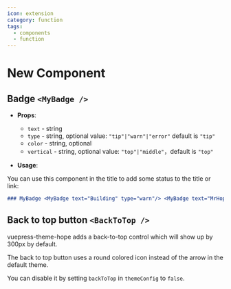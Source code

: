 ```yaml
---
icon: extension
category: function
tags:
  - components
  - function
---
```


# New Component

## Badge `<MyBadge />`

- **Props**:

  - `text` - string
  - `type` - string, optional value: `"tip"|"warn"|"error"` default is `"tip"`
  - `color` - string, optional
  - `vertical` - string, optional value: `"top"|"middle"`，default is `"top"`

- **Usage**:

You can use this component in the title to add some status to the title or link:

``` md
### MyBadge <MyBadge text="Building" type="warn"/> <MyBadge text="MrHope" color="grey" />
```

## Back to top button `<BackToTop />` <MyBadge text = "Support local configuration" />

vuepress-theme-hope adds a back-to-top control which will show up by 300px by default.

The back to top button uses a round colored icon instead of the arrow in the default theme.

You can disable it by setting `backToTop` in `themeConfig` to `false`.
